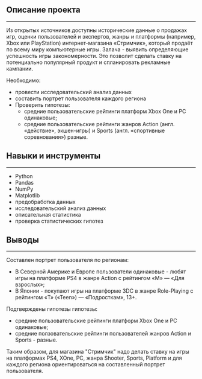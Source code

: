 ## **Описание проекта**
__________________________________________________________________________________________________________________________________________________________________________
Из открытых источников доступны исторические данные о продажах игр, оценки пользователей и экспертов, жанры и платформы (например, Xbox или PlayStation) интернет-магазина «Стримчик», который продаёт по всему миру компьютерные игры. Залача - выявить определяющие успешность игры закономерности. Это позволит сделать ставку на потенциально популярный продукт и спланировать рекламные кампании.

Необходимо:
- провести исследовательский анализ данных
- составить портрет пользователя каждого региона
- Проверить гипотезы:
   - средние пользовательские рейтинги платформ Xbox One и PC одинаковые;
   - средние пользовательские рейтинги жанров Action (англ. «действие», экшен-игры) и Sports (англ. «спортивные соревнования») разные.

## **Навыки и инструменты**  
_________________________________________________________________________________________________________________________________________________________________________
- Python
- Pandas
- NumPy
- Matplotlib
- предобработка данных
- исследовательский анализ данных
- описательная статистика
- проверка статистических гипотез

## **Выводы**
___________________________________________________________________________________________________________________________________________________________________________
Составлен портрет пользователя по регионам:
- В Северной Америке и Европе пользователи одинаковые - любят игры на платформе PS4 в жанре Action c рейтингом «M» — «Для взрослых»;
- В Японии - покупают игры на платформе 3DC в жанре Role-Playing с рейтингом «T» («Teen») — «Подросткам», 13+.
  
Подтверждены гипотезы гипотезы:
- средние пользовательские рейтинги платформ Xbox One и PC одинаковые;
- средние ползовательские рейтинги пользователей жанров Action и Sports - разные.
  
Таким образом, для магазина "Стримчик" надо делать ставку на игры на платформах PS4, XOne, PC, жанра Shooter, Sports, Platform и для каждого региона ориентироваться на составленный портрет пользователя.





